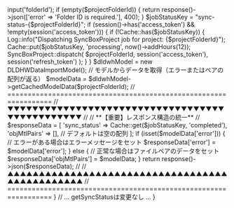 <?php

namespace App\Http\Controllers;

use App\Models\DLDHWDataImportModel;
use App\Jobs\SyncBoxProject;
use Illuminate\Http\Request;
use Illuminate\Support\Facades\Log;
use Illuminate\Support\Facades\Cache;

class DLDWHDataObjectViewerController extends Controller
{
    /**
     * 【修正版】返すJSONの構造を常に統一する
     */
    public function getModelData(Request $request)
    {
        $projectFolderId = $request->input('folderId');
        if (empty($projectFolderId)) {
            return response()->json(['error' => 'Folder ID is required.'], 400);
        }

        $jobStatusKey = "sync-status-{$projectFolderId}";

        if (session()->has('access_token') && !empty(session('access_token'))) {
            if (!Cache::has($jobStatusKey)) {
                Log::info("Dispatching SyncBoxProject job for project: {$projectFolderId}");
                Cache::put($jobStatusKey, 'processing', now()->addHours(12));
                SyncBoxProject::dispatch(
                    $projectFolderId,
                    session('access_token'),
                    session('refresh_token')
                );
            }
        }
        
        $dldwhModel = new DLDHWDataImportModel();
        // モデルからデータを取得（エラーまたはペアの配列が返る）
        $modelData = $dldwhModel->getCachedModelData($projectFolderId);

        // =================================================================
        //  ▼▼▼▼▼▼▼▼▼▼▼▼▼▼▼▼▼▼▼▼▼▼▼▼▼▼▼▼▼▼▼▼▼▼▼▼▼▼▼▼▼▼▼▼▼▼▼
        //
        //  **【重要】レスポンス構造の統一**
        //
        $responseData = [
            'sync_status' => Cache::get($jobStatusKey, 'completed'),
            'objMtlPairs' => [], // デフォルトは空の配列
        ];

        if (isset($modelData['error'])) {
            // エラーがある場合はエラーメッセージをセット
            $responseData['error'] = $modelData['error'];
        } else {
            // 正常な場合はファイルペアのデータをセット
            $responseData['objMtlPairs'] = $modelData;
        }
        
        return response()->json($responseData);
        //
        //  ▲▲▲▲▲▲▲▲▲▲▲▲▲▲▲▲▲▲▲▲▲▲▲▲▲▲▲▲▲▲▲▲▲▲▲▲▲▲▲▲▲▲▲▲▲▲▲
        // =================================================================
    }

    // ... getSyncStatusは変更なし ...
}
